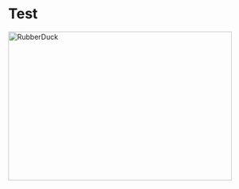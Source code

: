 # Test

<img src="/path/to/img.jpg" width="450px" height="300px" title="300px" alt="RubberDuck"></img><br/>
